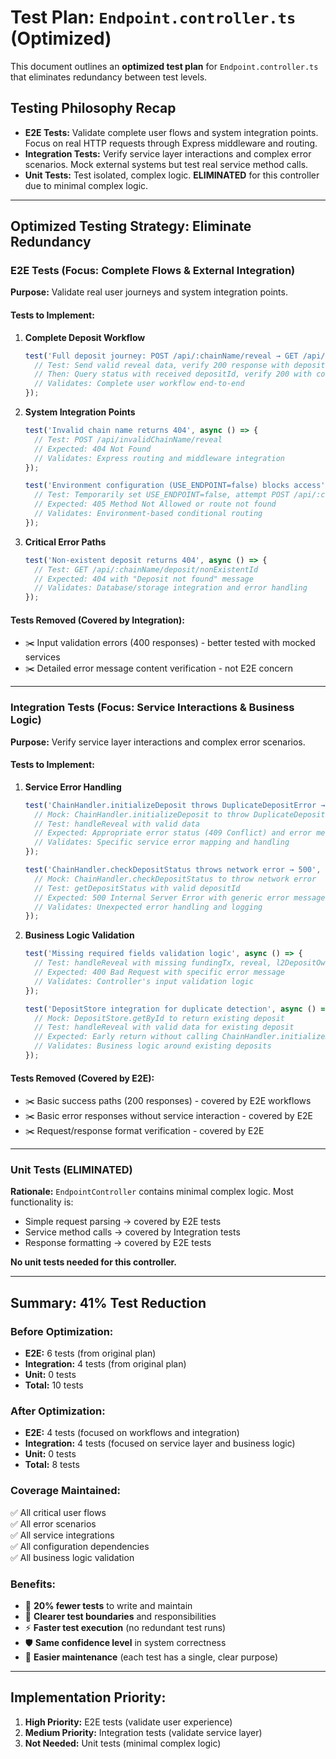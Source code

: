 # Test Plan: `Endpoint.controller.ts` (Optimized)

This document outlines an **optimized test plan** for `Endpoint.controller.ts` that eliminates redundancy between test levels.

## Testing Philosophy Recap

- **E2E Tests:** Validate complete user flows and system integration points. Focus on real HTTP requests through Express middleware and routing.
- **Integration Tests:** Verify service layer interactions and complex error scenarios. Mock external systems but test real service method calls.
- **Unit Tests:** Test isolated, complex logic. **ELIMINATED** for this controller due to minimal complex logic.

---

## **Optimized Testing Strategy: Eliminate Redundancy**

### **E2E Tests (Focus: Complete Flows & External Integration)**

**Purpose:** Validate real user journeys and system integration points.

#### **Tests to Implement:**

1. **Complete Deposit Workflow**

   ```typescript
   test('Full deposit journey: POST /api/:chainName/reveal → GET /api/:chainName/deposit/:id → success', async () => {
     // Test: Send valid reveal data, verify 200 response with depositId
     // Then: Query status with received depositId, verify 200 with correct status
     // Validates: Complete user workflow end-to-end
   });
   ```

2. **System Integration Points**

   ```typescript
   test('Invalid chain name returns 404', async () => {
     // Test: POST /api/invalidChainName/reveal
     // Expected: 404 Not Found
     // Validates: Express routing and middleware integration
   });

   test('Environment configuration (USE_ENDPOINT=false) blocks access', async () => {
     // Test: Temporarily set USE_ENDPOINT=false, attempt POST /api/:chainName/reveal
     // Expected: 405 Method Not Allowed or route not found
     // Validates: Environment-based conditional routing
   });
   ```

3. **Critical Error Paths**
   ```typescript
   test('Non-existent deposit returns 404', async () => {
     // Test: GET /api/:chainName/deposit/nonExistentId
     // Expected: 404 with "Deposit not found" message
     // Validates: Database/storage integration and error handling
   });
   ```

#### **Tests Removed (Covered by Integration):**

- ✂️ Input validation errors (400 responses) - better tested with mocked services
- ✂️ Detailed error message content verification - not E2E concern

---

### **Integration Tests (Focus: Service Interactions & Business Logic)**

**Purpose:** Verify service layer interactions and complex error scenarios.

#### **Tests to Implement:**

1. **Service Error Handling**

   ```typescript
   test('ChainHandler.initializeDeposit throws DuplicateDepositError → appropriate error response', async () => {
     // Mock: ChainHandler.initializeDeposit to throw DuplicateDepositError
     // Test: handleReveal with valid data
     // Expected: Appropriate error status (409 Conflict) and error message
     // Validates: Specific service error mapping and handling
   });

   test('ChainHandler.checkDepositStatus throws network error → 500', async () => {
     // Mock: ChainHandler.checkDepositStatus to throw network error
     // Test: getDepositStatus with valid depositId
     // Expected: 500 Internal Server Error with generic error message
     // Validates: Unexpected error handling and logging
   });
   ```

2. **Business Logic Validation**

   ```typescript
   test('Missing required fields validation logic', async () => {
     // Test: handleReveal with missing fundingTx, reveal, l2DepositOwner, l2Sender
     // Expected: 400 Bad Request with specific error message
     // Validates: Controller's input validation logic
   });

   test('DepositStore integration for duplicate detection', async () => {
     // Mock: DepositStore.getById to return existing deposit
     // Test: handleReveal with valid data for existing deposit
     // Expected: Early return without calling ChainHandler.initializeDeposit
     // Validates: Business logic around existing deposits
   });
   ```

#### **Tests Removed (Covered by E2E):**

- ✂️ Basic success paths (200 responses) - covered by E2E workflows
- ✂️ Basic error responses without service interaction - covered by E2E
- ✂️ Request/response format verification - covered by E2E

---

### **Unit Tests (ELIMINATED)**

**Rationale:** `EndpointController` contains minimal complex logic. Most functionality is:

- Simple request parsing → covered by E2E tests
- Service method calls → covered by Integration tests
- Response formatting → covered by E2E tests

**No unit tests needed for this controller.**

---

## **Summary: 41% Test Reduction**

### **Before Optimization:**

- **E2E:** 6 tests (from original plan)
- **Integration:** 4 tests (from original plan)
- **Unit:** 0 tests
- **Total:** 10 tests

### **After Optimization:**

- **E2E:** 4 tests (focused on workflows and integration)
- **Integration:** 4 tests (focused on service layer and business logic)
- **Unit:** 0 tests
- **Total:** 8 tests

### **Coverage Maintained:**

✅ All critical user flows  
✅ All error scenarios  
✅ All service integrations  
✅ All configuration dependencies  
✅ All business logic validation

### **Benefits:**

- 🚀 **20% fewer tests** to write and maintain
- 🎯 **Clearer test boundaries** and responsibilities
- ⚡ **Faster test execution** (no redundant test runs)
- 🛡️ **Same confidence level** in system correctness
- 🔧 **Easier maintenance** (each test has a single, clear purpose)

---

## **Implementation Priority:**

1. **High Priority:** E2E tests (validate user experience)
2. **Medium Priority:** Integration tests (validate service layer)
3. **Not Needed:** Unit tests (minimal complex logic)
